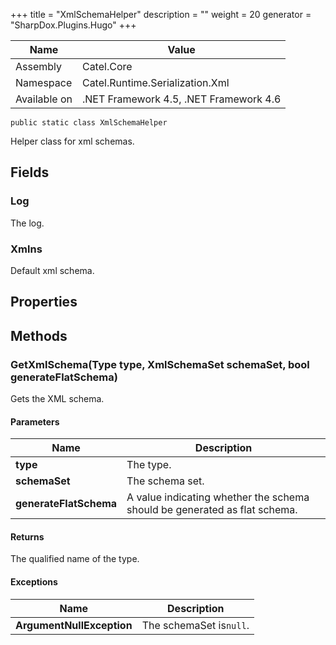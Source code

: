 

+++
title = "XmlSchemaHelper" 
description = ""
weight = 20
generator = "SharpDox.Plugins.Hugo"
+++

Name|Value
---|---
Assembly|Catel.Core
Namespace|Catel.Runtime.Serialization.Xml
Available on|.NET Framework 4.5, .NET Framework 4.6

```
public static class XmlSchemaHelper
```

Helper class for xml schemas.

## Fields

### Log

The log.

### Xmlns

Default xml schema.

## Properties

## Methods

### GetXmlSchema(Type type, XmlSchemaSet schemaSet, bool generateFlatSchema)

Gets the XML schema.

#### Parameters

Name|Description
---|---
**type**|The type.
**schemaSet**|The schema set.
**generateFlatSchema**|A value indicating whether the schema should be generated as flat schema.

#### Returns

The qualified name of the type.

#### Exceptions

Name|Description
---|---
**ArgumentNullException**|The schemaSet is`null`.


